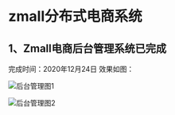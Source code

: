 # zmall分布式电商系统

## 1、Zmall电商后台管理系统已完成
完成时间：2020年12月24日
效果如图：

![后台管理图1](https://img-blog.csdnimg.cn/2020122415562795.png?x-oss-process=image/watermark,type_ZmFuZ3poZW5naGVpdGk,shadow_10,text_aHR0cHM6Ly9ibG9nLmNzZG4ubmV0L3dlaXhpbl80MzM5NTkxMQ==,size_16,color_FFFFFF,t_70)

![后台管理图2](https://img-blog.csdnimg.cn/20201224155729241.png?x-oss-process=image/watermark,type_ZmFuZ3poZW5naGVpdGk,shadow_10,text_aHR0cHM6Ly9ibG9nLmNzZG4ubmV0L3dlaXhpbl80MzM5NTkxMQ==,size_16,color_FFFFFF,t_70)
